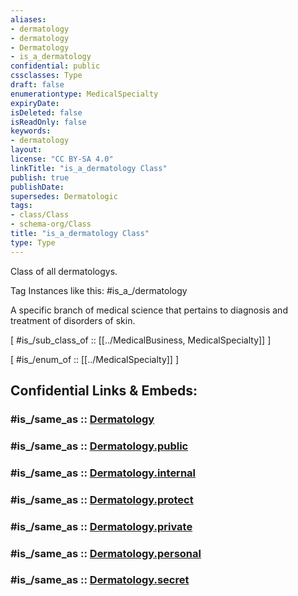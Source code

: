 ```yaml
---
aliases:
- dermatology
- dermatology
- Dermatology
- is_a_dermatology
confidential: public
cssclasses: Type
draft: false
enumerationtype: MedicalSpecialty
expiryDate: 
isDeleted: false
isReadOnly: false
keywords:
- dermatology
layout: 
license: "CC BY-SA 4.0"
linkTitle: "is_a_dermatology Class"
publish: true
publishDate: 
supersedes: Dermatologic
tags:
- class/Class
- schema-org/Class
title: "is_a_dermatology Class"
type: Type
---
```


Class of all dermatologys.

Tag Instances like this: 
#is_a_/dermatology

A specific branch of medical science that pertains to diagnosis and treatment of disorders of skin.

[ #is_/sub_class_of :: [[../MedicalBusiness, MedicalSpecialty]] ]

[ #is_/enum_of :: [[../MedicalSpecialty]] ]


## Confidential Links & Embeds: 

### #is_/same_as :: [Dermatology](/_Standards/Society/Organization/Local_Business/Medical_Business/Dermatology.md) 

### #is_/same_as :: [Dermatology.public](/_public/Society/Organization/Local_Business/Medical_Business/Dermatology.public.md) 

### #is_/same_as :: [Dermatology.internal](/_internal/Society/Organization/Local_Business/Medical_Business/Dermatology.internal.md) 

### #is_/same_as :: [Dermatology.protect](/_protect/Society/Organization/Local_Business/Medical_Business/Dermatology.protect.md) 

### #is_/same_as :: [Dermatology.private](/_private/Society/Organization/Local_Business/Medical_Business/Dermatology.private.md) 

### #is_/same_as :: [Dermatology.personal](/_personal/Society/Organization/Local_Business/Medical_Business/Dermatology.personal.md) 

### #is_/same_as :: [Dermatology.secret](/_secret/Society/Organization/Local_Business/Medical_Business/Dermatology.secret.md)

